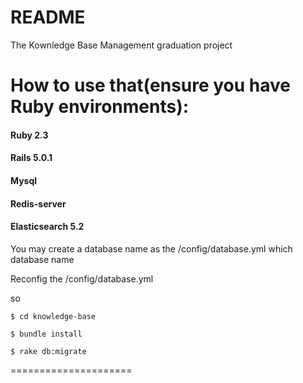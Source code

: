 # README
The Kownledge Base Management
graduation project

How to use that(ensure you have Ruby environments):
================
#### Ruby 2.3
#### Rails 5.0.1
#### Mysql
#### Redis-server
#### Elasticsearch 5.2

You may create a database name as the /config/database.yml which database name

Reconfig the /config/database.yml

so 

<code>$ cd knowledge-base</code>

<code>$ bundle install</code>

<code>$ rake db:migrate</code>

=====================


